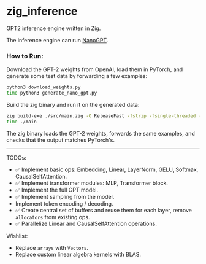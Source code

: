 # zig_inference
GPT2 inference engine written in Zig. 

The inference engine can run [NanoGPT](https://github.com/karpathy/nanoGPT).

### How to Run:
Download the GPT-2 weights from OpenAI, load them in PyTorch, and generate some test data by forwarding 
a few examples:
```bash
python3 download_weights.py
time python3 generate_nano_gpt.py
```

Build the zig binary and run it on the generated data:
```bash
zig build-exe ./src/main.zig -O ReleaseFast -fstrip -fsingle-threaded -target x86_64-macos
time ./main
```
The zig binary loads the GPT-2 weights, forwards the same examples, and checks that the output matches PyTorch's.

---

TODOs:
* ✅ Implement basic ops: Embedding, Linear, LayerNorm, GELU, Softmax, CausalSelfAttention.
* ✅ Implement transformer modules: MLP, Transformer block.
* ✅ Implement the full GPT model.
* ✅ Implement sampling from the model.
* Implement token encoding / decoding.
* ✅ Create central set of buffers and reuse them for each layer, remove `allocators` from existing ops.
* ✅ Parallelize Linear and CausalSelfAttention operations.

Wishlist:
* Replace `arrays` with `Vectors`.
* Replace custom linear algebra kernels with BLAS.
